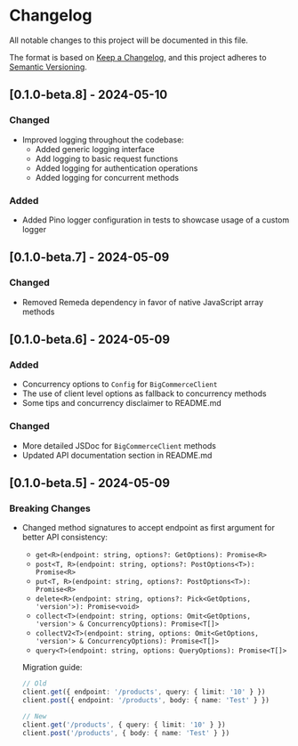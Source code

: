 # Changelog

All notable changes to this project will be documented in this file.

The format is based on [Keep a Changelog](https://keepachangelog.com/en/1.0.0/),
and this project adheres to [Semantic Versioning](https://semver.org/spec/v2.0.0.html).

## [0.1.0-beta.8] - 2024-05-10

### Changed
- Improved logging throughout the codebase:
  - Added generic logging interface
  - Add logging to basic request functions
  - Added logging for authentication operations
  - Added logging for concurrent methods

### Added
- Added Pino logger configuration in tests to showcase usage of a custom logger

## [0.1.0-beta.7] - 2024-05-09

### Changed
- Removed Remeda dependency in favor of native JavaScript array methods

## [0.1.0-beta.6] - 2024-05-09

### Added
- Concurrency options to `Config` for `BigCommerceClient`
- The use of client level options as fallback to concurrency methods
- Some tips and concurrency disclaimer to README.md

### Changed
- More detailed JSDoc for `BigCommerceClient` methods
- Updated API documentation section in README.md

## [0.1.0-beta.5] - 2024-05-09

### Breaking Changes
- Changed method signatures to accept endpoint as first argument for better API consistency:
  - `get<R>(endpoint: string, options?: GetOptions): Promise<R>`
  - `post<T, R>(endpoint: string, options?: PostOptions<T>): Promise<R>`
  - `put<T, R>(endpoint: string, options?: PostOptions<T>): Promise<R>`
  - `delete<R>(endpoint: string, options?: Pick<GetOptions, 'version'>): Promise<void>`
  - `collect<T>(endpoint: string, options: Omit<GetOptions, 'version'> & ConcurrencyOptions): Promise<T[]>`
  - `collectV2<T>(endpoint: string, options: Omit<GetOptions, 'version'> & ConcurrencyOptions): Promise<T[]>`
  - `query<T>(endpoint: string, options: QueryOptions): Promise<T[]>`

  Migration guide:
  ```typescript
  // Old
  client.get({ endpoint: '/products', query: { limit: '10' } })
  client.post({ endpoint: '/products', body: { name: 'Test' } })
  
  // New
  client.get('/products', { query: { limit: '10' } })
  client.post('/products', { body: { name: 'Test' } })
  ``` 